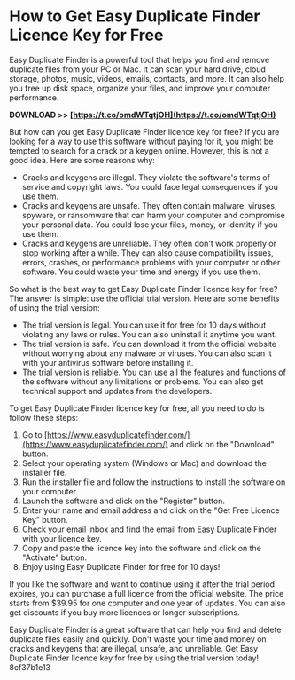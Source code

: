 
 
# How to Get Easy Duplicate Finder Licence Key for Free
 
Easy Duplicate Finder is a powerful tool that helps you find and remove duplicate files from your PC or Mac. It can scan your hard drive, cloud storage, photos, music, videos, emails, contacts, and more. It can also help you free up disk space, organize your files, and improve your computer performance.
 
**DOWNLOAD >> [https://t.co/omdWTqtjOH](https://t.co/omdWTqtjOH)**


 
But how can you get Easy Duplicate Finder licence key for free? If you are looking for a way to use this software without paying for it, you might be tempted to search for a crack or a keygen online. However, this is not a good idea. Here are some reasons why:
 
- Cracks and keygens are illegal. They violate the software's terms of service and copyright laws. You could face legal consequences if you use them.
- Cracks and keygens are unsafe. They often contain malware, viruses, spyware, or ransomware that can harm your computer and compromise your personal data. You could lose your files, money, or identity if you use them.
- Cracks and keygens are unreliable. They often don't work properly or stop working after a while. They can also cause compatibility issues, errors, crashes, or performance problems with your computer or other software. You could waste your time and energy if you use them.

So what is the best way to get Easy Duplicate Finder licence key for free? The answer is simple: use the official trial version. Here are some benefits of using the trial version:

- The trial version is legal. You can use it for free for 10 days without violating any laws or rules. You can also uninstall it anytime you want.
- The trial version is safe. You can download it from the official website without worrying about any malware or viruses. You can also scan it with your antivirus software before installing it.
- The trial version is reliable. You can use all the features and functions of the software without any limitations or problems. You can also get technical support and updates from the developers.

To get Easy Duplicate Finder licence key for free, all you need to do is follow these steps:

1. Go to [https://www.easyduplicatefinder.com/](https://www.easyduplicatefinder.com/) and click on the "Download" button.
2. Select your operating system (Windows or Mac) and download the installer file.
3. Run the installer file and follow the instructions to install the software on your computer.
4. Launch the software and click on the "Register" button.
5. Enter your name and email address and click on the "Get Free Licence Key" button.
6. Check your email inbox and find the email from Easy Duplicate Finder with your licence key.
7. Copy and paste the licence key into the software and click on the "Activate" button.
8. Enjoy using Easy Duplicate Finder for free for 10 days!

If you like the software and want to continue using it after the trial period expires, you can purchase a full licence from the official website. The price starts from $39.95 for one computer and one year of updates. You can also get discounts if you buy more licences or longer subscriptions.
 
Easy Duplicate Finder is a great software that can help you find and delete duplicate files easily and quickly. Don't waste your time and money on cracks and keygens that are illegal, unsafe, and unreliable. Get Easy Duplicate Finder licence key for free by using the trial version today!
 8cf37b1e13
 
